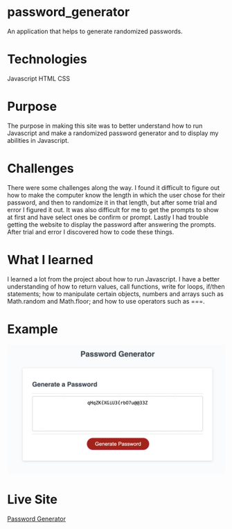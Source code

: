 # password_generator
An application that helps to generate randomized passwords.

# Technologies 
Javascript HTML CSS

# Purpose
The purpose in making this site was to better understand how to run Javascript and make a randomized password generator and to display my abilities in Javascript.

# Challenges
There were some challenges along the way. I found it difficult to figure out how to make the computer know the length in which the user chose for their password, and then to randomize it in that length, but after some trial and error I figured it out. It was also difficult for me to get the prompts to show at first and have select ones be confirm or prompt. Lastly I had trouble getting the website to display the password after answering the prompts. After trial and error I discovered how to code these things.

# What I learned
I learned a lot from the project about how to run Javascript. I have a better understanding of how to return values, call functions, write for loops, if/then statements; how to manipulate certain objects, numbers and arrays such as Math.random and Math.floor; and how to use operators such as ===. 

# Example
![Atl text](<assets/Screenshot 2024-01-12 at 6.56.17 PM.png>)

# Live Site
[Password Generator](https://sabrinasaunders.github.io/password_generator/)

# 

